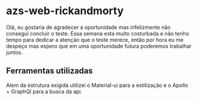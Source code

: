 # azs-web-rickandmorty

Olá, eu gostaria de agradecer a oportunidade mas infelizmente não consegui concluir o teste.
Essa semana esta muito costurbada e não tenho tempo para dedicar a atenção que o teste merece, então por hora eu me despeço mas espero que em uma oportunidade futura
poderemos trabalhar juntos.


## Ferramentas utilizadas

Alem da estrutura exigida utilizei o Material-ui para a estilização e o Apollo + GraphQl para a busca da api.


